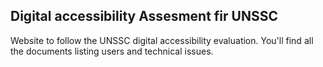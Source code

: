 ## Digital accessibility Assesment fir UNSSC

Website to follow the UNSSC digital accessibility evaluation. You'll find all the documents listing users and technical issues.
